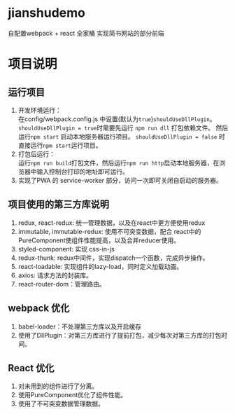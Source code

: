 # jianshudemo
自配置webpack + react 全家桶 实现简书网站的部分前端
# 项目说明
## 运行项目
1. 开发环境运行：  
 在config/webpack.config.js 中设置(默认为`true`)`shouldUseDllPlugin`。
 `shouldUseDllPlugin = true`时需要先运行 `npm run dll`  打包依赖文件。
 然后运行`npm start` 启动本地服务器运行项目。
 `shouldUseDllPlugin = false` 时直接运行`npm start`运行项目。
2. 打包后运行：  
  运行`npm run build`打包文件，然后运行`npm run http`启动本地服务器，在浏览器中输入控制台打印的地址即可运行。
3. 实现了PWA 的 service-worker 部分，访问一次即可关闭自启动的服务器。
## 项目使用的第三方库说明
1. redux, react-redux: 统一管理数据，以及在react中更方便使用redux
2. immutable, immutable-redux: 使用不可突变数据，配合 react中的 PureComponent使组件性能提高，以及合并reducer使用。
3. styled-component: 实现 css-in-js
4. redux-thunk: redux中间件，实现dispatch一个函数，完成异步操作。
5. react-loadable: 实现组件的lazy-load，同时定义加载动画。
6. axios: 请求方法的封装库。
7. react-router-dom：管理路由。
## webpack 优化
1. babel-loader：不处理第三方库以及开启缓存
2. 使用了DllPlugin：对第三方库进行了提前打包，减少每次对第三方库的打包时间。
## React 优化
1. 对未用到的组件进行了分离。
2. 使用PureComponent优化了组件性能。
3. 使用了不可突变数据管理数据。
